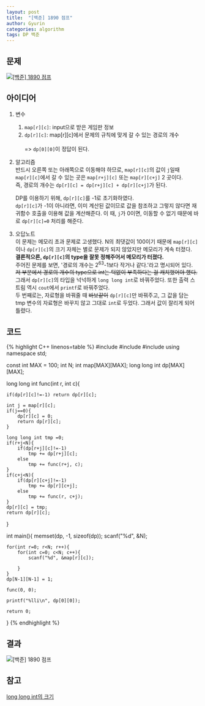 ```yaml
---
layout: post
title:  "[백준] 1890 점프"
author: Gyurin
categories: algorithm
tags: DP 백준
---
```


## 문제
<a href="https://www.acmicpc.net/problem/1890" target="blank">
  <img src="{{ site.baseurl }}/assets/algorithm/백준_1890_문제.png" title="[백준] 1890 점프">
</a>

## 아이디어
1. 변수 <br>
    1) `map[r][c]`: input으로 받은 게임판 정보 <br>
    2) `dp[r][c]`: map[r][c]에서 문제의 규칙에 맞게 갈 수 있는 경로의 개수 <br><br>
    => `dp[0][0]`이 정답이 된다.

2. 알고리즘<br>
    반드시 오른쪽 또는 아래쪽으로 이동해야 하므로, `map[r][c]`의 값이 `j`일때<br> `map[r][c]`에서 갈 수 있는 곳은 `map[r+j][c]` 또는 `map[r][c+j]` 2 곳이다. <br>
    즉, 경로의 개수는 `dp[r][c] = dp[r+j][c] + dp[r][c+j]`가 된다. 

    DP를 이용하기 위해, `dp[r][c]`를 -1로 초기화하였다.<br>
    `dp[r][c]`가 -1이 아니라면, 이미 계산된 값이므로 값을 참조하고 그렇지 않다면 재귀함수 호출을 이용해 값을 계산해준다.
    이 때, `j`가 0이면, 이동할 수 없기 때문에 바로 `dp[r][c]=0` 처리를 해준다. 

3. 오답노트<br>
    이 문제는 메모리 초과 문제로 고생했다. N의 최댓값이 100이기 때문에 `map[r][c]`이나 `dp[r][c]`의 크기 자체는 별로 문제가 되지 않았지만 메모리가 계속 터졌다.<br>
    <b>결론적으론, `dp[r][c]`의 type을 잘못 정해주어서 메모리가 터졌다.</b><br>
    주어진 문제를 보면, '경로의 개수는 2<sup>63</sup>-1보다 작거나 같다.'라고 명시되어 있다. ~~저 부분에서 경로의 개수의 type으로 int는 턱없이 부족하다는 걸 캐치했어야 헀다.~~ 그래서 `dp[r][c]`의 타입을 넉넉하게 `long long int`로 바꿔주었다. 또한 출력 스트림 역시 `cout`에서 `printf`로 바꿔주었다. <br>
    두 번째로는, 자료형을 바꿔줄 때 ~~바보같이~~ `dp[r][c]`만 바꿔주고, 그 값을 담는 tmp 변수의 자료형은 바꾸지 않고 그대로 `int`로 두었다. 그래서 값이 잘리게 되어 틀렸다.


## 코드

{% highlight C++ linenos=table %}
#include <cstdio>
#include <algorithm>
#include <cstring>
using namespace std;

const int MAX = 100;
int N;
int map[MAX][MAX];
long long int dp[MAX][MAX];

long long int func(int r, int c){

    if(dp[r][c]!=-1) return dp[r][c];

    int j = map[r][c];
    if(j==0){
        dp[r][c] = 0;
        return dp[r][c];
    }

    long long int tmp =0;
    if(r+j<N){
        if(dp[r+j][c]!=-1)
            tmp += dp[r+j][c];    
        else
            tmp += func(r+j, c);
    }
    if(c+j<N){
        if(dp[r][c+j]!=-1)
            tmp += dp[r][c+j];  
        else
            tmp += func(r, c+j);
    }
    dp[r][c] = tmp;
    return dp[r][c];

}

int main(){
    memset(dp, -1, sizeof(dp));
    scanf("%d", &N);

    for(int r=0; r<N; r++){
        for(int c=0; c<N; c++){
            scanf("%d", &map[r][c]);

        }
    }
    dp[N-1][N-1] = 1;

    func(0, 0);

    printf("%lli\n", dp[0][0]);
  
    return 0;
}
{% endhighlight %}

## 결과
<img src="/assets/images/algorithm/백준_1890_결과.png" title="[백준] 1890 점프">

## 참고
<a href="https://www.quora.com/What-are-the-sizes-and-ranges-of-int-long-int-long-long-int-and-unsigned-long-long-int-in-C-Is-there-any-other-data-type-that-can-store-greater-than-unsigned-long-long-int"> long long int의 크기 </a>